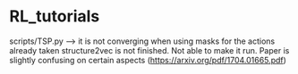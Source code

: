 # RL_tutorials

scripts/TSP.py --> it is not converging when using masks for the actions already taken
structure2vec is not finished. Not able to make it run. Paper is slightly confusing on certain aspects (https://arxiv.org/pdf/1704.01665.pdf)
